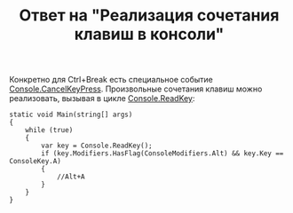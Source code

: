﻿---
title: "Ответ на \"Реализация сочетания клавиш в консоли\""
se.owner.user_id: 240512
se.owner.display_name: "MSDN.WhiteKnight"
se.owner.link: "https://ru.stackoverflow.com/users/240512/msdn-whiteknight"
se.answer_id: 1009405
se.question_id: 1009314
se.post_type: answer
se.is_accepted: False
---
<p>Конкретно для Ctrl+Break есть специальное событие <a href="https://docs.microsoft.com/en-us/dotnet/api/system.console.cancelkeypress?view=netcore-3.0" rel="nofollow noreferrer">Console.CancelKeyPress</a>. Произвольные сочетания клавиш можно реализовать, вызывая в цикле <a href="https://docs.microsoft.com/en-us/dotnet/api/system.console.readkey?view=netcore-3.0" rel="nofollow noreferrer">Console.ReadKey</a>:</p>

<pre><code>static void Main(string[] args)
{
    while (true)
    {
        var key = Console.ReadKey();
        if (key.Modifiers.HasFlag(ConsoleModifiers.Alt) &amp;&amp; key.Key == ConsoleKey.A)
        {
            //Alt+A
        }            
    }
}
</code></pre>
